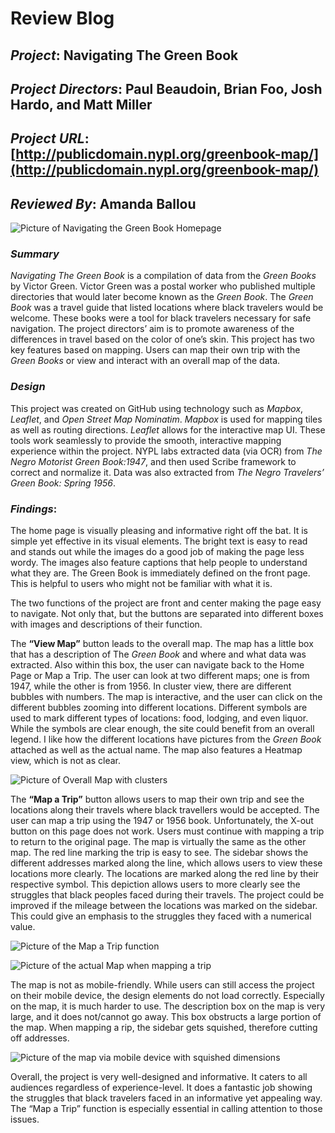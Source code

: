 # Review Blog

## *Project*: Navigating The Green Book

## *Project Directors*: Paul Beaudoin, Brian Foo, Josh Hardo, and Matt Miller  

## *Project URL*: [http://publicdomain.nypl.org/greenbook-map/](http://publicdomain.nypl.org/greenbook-map/)

## *Reviewed By*: Amanda Ballou

![Picture of Navigating the Green Book Homepage](https://raw.githubusercontent.com/amandaballou/Amanda-Ballou/main/images/GreenBook%20Cover%20Blog.PNG)

### *Summary* 

*Navigating The Green Book* is a compilation of data from the *Green Books* by Victor Green.  Victor Green was a postal worker who published multiple directories that would later become known as the *Green Book*.  The *Green Book* was a travel guide that listed locations where black travelers would be welcome.  These books were a tool for black travelers necessary for safe navigation.  The project directors’ aim is to promote awareness of the differences in travel based on the color of one’s skin.  This project has two key features based on mapping.  Users can map their own trip with the *Green Books* or view and interact with an overall map of the data. 

### *Design*

This project was created on GitHub using technology such as *Mapbox*, *Leaflet*, and *Open Street Map Nominatim*.   *Mapbox* is used for mapping tiles as well as routing directions.  *Leaflet* allows for the interactive map UI.  These tools work seamlessly to provide the smooth, interactive mapping experience within the project.  NYPL labs extracted data (via OCR) from *The Negro Motorist Green Book:1947*, and then used Scribe framework to correct and normalize it.  Data was also extracted from *The Negro Travelers’ Green Book: Spring 1956*. 

### *Findings*:

The home page is visually pleasing and informative right off the bat.  It is simple yet effective in its visual elements.  The bright text is easy to read and stands out while the images do a good job of making the page less wordy.  The images also feature captions that help people to understand what they are.  The Green Book is immediately defined on the front page.  This is helpful to users who might not be familiar with what it is. 

The two functions of the project are front and center making the page easy to navigate.  Not only that, but the buttons are separated into different boxes with images and descriptions of their function.  

The **“View Map”** button leads to the overall map.  The map has a little box that has a description of The *Green Book* and where and what data was extracted.  Also within this box, the user can navigate back to the Home Page or Map a Trip.  The user can look at two different maps; one is from 1947, while the other is from 1956.  In cluster view, there are different bubbles with numbers.  The map is interactive, and the user can click on the different bubbles zooming into different locations.  Different symbols are used to mark different types of locations: food, lodging, and even liquor.  While the symbols are clear enough, the site could benefit from an overall legend.  I like how the different locations have pictures from the *Green Book* attached as well as the actual name.  The map also features a Heatmap view, which is not as clear.

![Picture of Overall Map with clusters](https://raw.githubusercontent.com/amandaballou/Amanda-Ballou/main/images/Map%20GreenBook.PNG) 

The **“Map a Trip”** button allows users to map their own trip and see the locations along their travels where black travellers would be accepted.  The user can map a trip using the 1947 or 1956 book.  Unfortunately, the X-out button on this page does not work.  Users must continue with mapping a trip to return to the original page.  The map is virtually the same as the other map.  The red line marking the trip is easy to see.  The sidebar shows the different addresses marked along the line, which allows users to view these locations more clearly.  The locations are marked along the red line by their respective symbol.  This depiction allows users to more clearly see the struggles that black peoples faced during their travels.  The project could be improved if the mileage between the locations was marked on the sidebar.  This could give an emphasis to the struggles they faced with a numerical value.

![Picture of the Map a Trip function](https://raw.githubusercontent.com/amandaballou/Amanda-Ballou/main/images/MapTrip%20%20GreenBook.PNG) 

![Picture of the actual Map when mapping a trip](https://raw.githubusercontent.com/amandaballou/Amanda-Ballou/main/images/Map%20w.%20Path%20GreenBook.PNG) 

The map is not as mobile-friendly.  While users can still access the project on their mobile device, the design elements do not load correctly.  Especially on the map, it is much harder to use.  The description box on the map is very large, and it does not/cannot go away.  This box obstructs a large portion of the map.  When mapping a rip, the sidebar gets squished, therefore cutting off addresses.

![Picture of the map via mobile device with squished dimensions](https://raw.githubusercontent.com/amandaballou/Amanda-Ballou/main/images/Mobile%201%20Green%20Book%20Blog.png) 

Overall, the project is very well-designed and informative.  It caters to all audiences regardless of experience-level.  It does a fantastic job showing the struggles that black travelers faced in an informative yet appealing way.  The “Map a Trip” function is especially essential in calling attention to those issues.    

